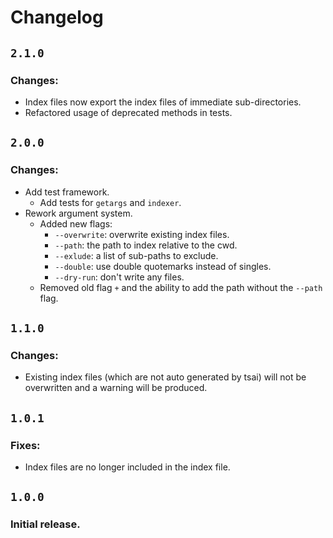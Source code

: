 # Changelog

## `2.1.0`
### Changes:
 + Index files now export the index files of immediate sub-directories.
 + Refactored usage of deprecated methods in tests.

## `2.0.0`
### Changes: 
 + Add test framework.
    + Add tests for `getargs` and `indexer`.
 + Rework argument system.
    + Added new flags:
        + `--overwrite`: overwrite existing index files.
        + `--path`: the path to index relative to the cwd.
        + `--exlude`: a list of sub-paths to exclude.
        + `--double`: use double quotemarks instead of singles.
        + `--dry-run`: don't write any files.
    + Removed old flag `+` and the ability to add the path without the `--path` flag.

## `1.1.0`
### Changes:
 + Existing index files (which are not auto generated by tsai) will not be overwritten and a warning will be produced.

## `1.0.1`
### Fixes:
 + Index files are no longer included in the index file.

## `1.0.0`
### Initial release.